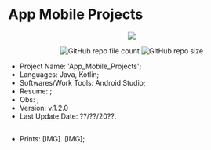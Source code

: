 # App Mobile Projects

<p align="center">
<img src="http://img.shields.io/static/v1?label=STATUS&message=Under_Development&color=green&style=flat"/>
</p>

<p align="center">
<img alt="GitHub repo file count" src="https://img.shields.io/github/directory-file-count/Rafa-KozAnd/App_Mobile_Projects">
<img alt="GitHub repo size" src="https://img.shields.io/github/repo-size/Rafa-KozAnd/App_Mobile_Projects">
</p>

- Project Name: 'App_Mobile_Projects';
- Languages: Java, Kotlin;
- Softwares/Work Tools: Android Studio;
- Resume: ;
- Obs: ;
- Version: v.1.2.0
- Last Update Date: ??/??/20??.

##

- Prints: [IMG]. [IMG];
